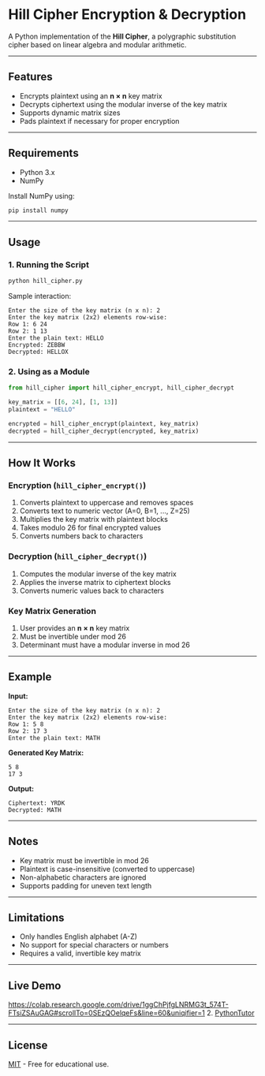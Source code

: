 # Hill Cipher Encryption & Decryption

A Python implementation of the **Hill Cipher**, a polygraphic substitution cipher based on linear algebra and modular arithmetic.

---

## Features
- Encrypts plaintext using an **n × n** key matrix  
- Decrypts ciphertext using the modular inverse of the key matrix  
- Supports dynamic matrix sizes  
- Pads plaintext if necessary for proper encryption  

---

## Requirements
- Python 3.x
- NumPy

Install NumPy using:
```sh
pip install numpy
```

---

## Usage
### 1. Running the Script
```sh
python hill_cipher.py
```
Sample interaction:
```
Enter the size of the key matrix (n x n): 2
Enter the key matrix (2x2) elements row-wise:
Row 1: 6 24
Row 2: 1 13
Enter the plain text: HELLO
Encrypted: ZEBBW
Decrypted: HELLOX
```

### 2. Using as a Module
```python
from hill_cipher import hill_cipher_encrypt, hill_cipher_decrypt

key_matrix = [[6, 24], [1, 13]]
plaintext = "HELLO"

encrypted = hill_cipher_encrypt(plaintext, key_matrix)
decrypted = hill_cipher_decrypt(encrypted, key_matrix)
```

---

## How It Works
### Encryption (`hill_cipher_encrypt()`)
1. Converts plaintext to uppercase and removes spaces
2. Converts text to numeric vector (A=0, B=1, ..., Z=25)
3. Multiplies the key matrix with plaintext blocks
4. Takes modulo 26 for final encrypted values
5. Converts numbers back to characters

### Decryption (`hill_cipher_decrypt()`)
1. Computes the modular inverse of the key matrix
2. Applies the inverse matrix to ciphertext blocks
3. Converts numeric values back to characters

### Key Matrix Generation
1. User provides an **n × n** key matrix
2. Must be invertible under mod 26
3. Determinant must have a modular inverse in mod 26

---

## Example
**Input:**
```
Enter the size of the key matrix (n x n): 2
Enter the key matrix (2x2) elements row-wise:
Row 1: 5 8
Row 2: 17 3
Enter the plain text: MATH
```
**Generated Key Matrix:**
```
5 8
17 3
```
**Output:**
```
Ciphertext: YRDK
Decrypted: MATH
```

---

## Notes
- Key matrix must be invertible in mod 26
- Plaintext is case-insensitive (converted to uppercase)
- Non-alphabetic characters are ignored
- Supports padding for uneven text length

---

## Limitations
- Only handles English alphabet (A-Z)
- No support for special characters or numbers
- Requires a valid, invertible key matrix

---

## Live Demo
https://colab.research.google.com/drive/1ggChPjfgLNRMG3t_574T-FTsiZSAuGAG#scrollTo=0SEzQOelqeFs&line=60&uniqifier=1
2. [PythonTutor](https://pythontutor.com/render.html)

---

## License
[MIT](https://choosealicense.com/licenses/mit/) - Free for educational use.

